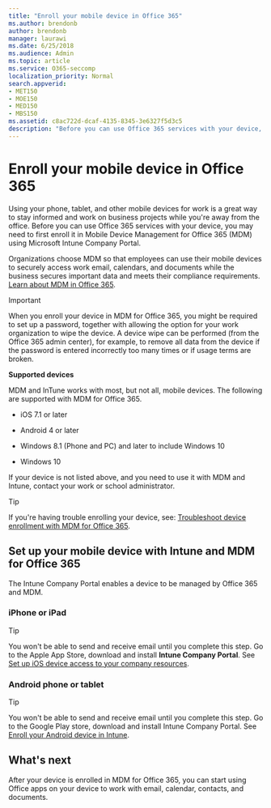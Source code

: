 ```yaml
---
title: "Enroll your mobile device in Office 365"
ms.author: brendonb
author: brendonb
manager: laurawi
ms.date: 6/25/2018
ms.audience: Admin
ms.topic: article
ms.service: O365-seccomp
localization_priority: Normal
search.appverid:
- MET150
- MOE150
- MED150
- MBS150
ms.assetid: c8ac722d-dcaf-4135-8345-3e6327f5d3c5
description: "Before you can use Office 365 services with your device, you may need to follow these steps to enroll it in Mobile Device Management for Office 365 (MDM). You do this when you add your work or school email account to your device for the first time."
---
```


# Enroll your mobile device in Office 365

Using your phone, tablet, and other mobile devices for work is a great way to stay informed and work on business projects while you're away from the office. Before you can use Office 365 services with your device, you may need to first enroll it in Mobile Device Management for Office 365 (MDM) using Microsoft Intune Company Portal.
  
Organizations choose MDM so that employees can use their mobile devices to securely access work email, calendars, and documents while the business secures important data and meets their compliance requirements. [Learn about MDM in Office 365](https://support.office.com/article/overview-of-mobile-device-management-mdm-for-office-365-faa7d8e5-645d-4d59-839c-c8d4c1869e4a).
  
> [!IMPORTANT]
> When you enroll your device in MDM for Office 365, you might be required to set up a password, together with allowing the option for your work organization to wipe the device. A device wipe can be performed (from the Office 365 admin center), for example, to remove all data from the device if the password is entered incorrectly too many times or if usage terms are broken. 
  
 **Supported devices**
  
MDM and InTune works with most, but not all, mobile devices. The following are supported with MDM for Office 365.
  
- iOS 7.1 or later
    
- Android 4 or later
    
- Windows 8.1 (Phone and PC) and later to include Windows 10
    
- Windows 10
    
If your device is not listed above, and you need to use it with MDM and Intune, contact your work or school administrator.
  
> [!TIP]
> If you're having trouble enrolling your device, see: [Troubleshoot device enrollment with MDM for Office 365](https://support.office.com/article/Troubleshoot-device-enrollment-with-MDM-for-Office-365-c863b2bf-45f3-483a-ba05-29fc7f4d6434). 
  
## Set up your mobile device with Intune and MDM for Office 365

The Intune Company Portal enables a device to be managed by Office 365 and MDM.
  
### iPhone or iPad

> [!TIP]
> You won't be able to send and receive email until you complete this step. Go to the Apple App Store, download and install **Intune Company Portal**. See [Set up iOS device access to your company resources](https://docs.microsoft.com/intune-user-help/enroll-your-device-in-intune-ios). 
    
### Android phone or tablet

> [!TIP]
> You won't be able to send and receive email until you complete this step. Go to the Google Play store, download and install Intune Company Portal. See [Enroll your Android device in Intune](https://docs.microsoft.com/intune-user-help/enroll-your-device-in-intune-android). 
    
## What's next

After your device is enrolled in MDM for Office 365, you can start using Office apps on your device to work with email, calendar, contacts, and documents.
  

